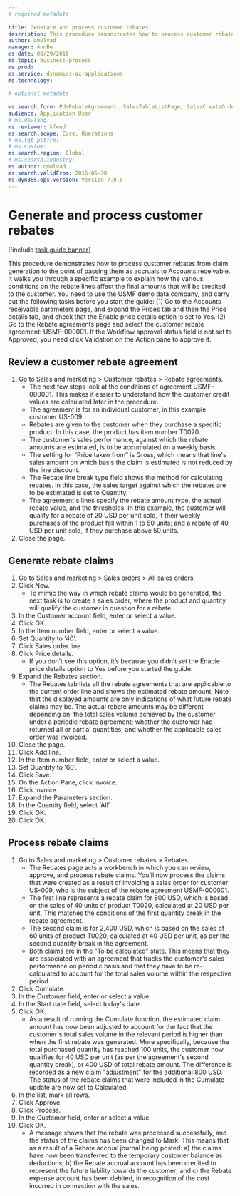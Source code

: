 ```yaml
--- 
# required metadata 
 
title: Generate and process customer rebates
description: This procedure demonstrates how to process customer rebates from claim generation to the point of passing them as accruals to Accounts receivable. 
author: omulvad
manager: AnnBe 
ms.date: 08/29/2018
ms.topic: business-process 
ms.prod:  
ms.service: dynamics-ax-applications 
ms.technology:  
 
# optional metadata 
 
ms.search.form: PdsRebateAgreement, SalesTableListPage, SalesCreateOrder, SalesTable, MCRPriceHistory, SalesEditLines,  PdsRebateTableListPage   
audience: Application User 
# ms.devlang:  
ms.reviewer: kfend
ms.search.scope: Core, Operations 
# ms.tgt_pltfrm:  
# ms.custom:  
ms.search.region: Global
# ms.search.industry: 
ms.author: omulvad
ms.search.validFrom: 2016-06-30 
ms.dyn365.ops.version: Version 7.0.0 
---
```

# Generate and process customer rebates

[!include [task guide banner](../../includes/task-guide-banner.md)]

This procedure demonstrates how to process customer rebates from claim generation to the point of passing them as accruals to Accounts receivable. It walks you through a specific example to explain how the various conditions on the rebate lines affect the final amounts that will be credited to the customer. You need to use the USMF demo data company, and carry out the following tasks before you start the guide: (1) Go to the Accounts receivable parameters page, and expand the Prices tab and then the Price details tab, and check that the Enable price details option is set to Yes. (2) Go to the Rebate agreements page and select the customer rebate agreement: USMF-000001. If the Workflow approval status field is not set to Approved, you need click Validation on the Action pane to approve it.


## Review a customer rebate agreement
1. Go to Sales and marketing > Customer rebates > Rebate agreements.
    * The next few steps look at the conditions of agreement USMF-000001. This makes it easier to understand how the customer credit values are calculated later in the procedure.  
    * The agreement is for an individual customer, in this example customer US-009.  
    * Rebates are given to the customer when they purchase a specific product. In this case, the product has item number T0020.   
    * The customer's sales performance, against which the rebate amounts are estimated, is to be accumulated on a weekly basis.  
    * The setting for “Price taken from” is Gross, which means that line's sales amount on which basis the claim is estimated is not reduced by the line discount.  
    * The Rebate line break type field shows the method for calculating rebates. In this case, the sales target against which the rebates are to be estimated is set to Quantity.   
    * The agreement's lines specify the rebate amount type, the actual rebate value, and the thresholds. In this example, the customer will qualify for a rebate of 20 USD per unit sold, if their weekly purchases of the product fall within 1 to 50 units; and a rebate of 40 USD per unit sold, if they purchase above 50 units.  
2. Close the page.

## Generate rebate claims
1. Go to Sales and marketing > Sales orders > All sales orders.
2. Click New.
    * To mimic the way in which rebate claims would be generated, the next task is to create a sales order, where the product and quantity will qualify the customer in question for a rebate.  
3. In the Customer account field, enter or select a value.
4. Click OK.
5. In the Item number field, enter or select a value.
6. Set Quantity to '40'.
7. Click Sales order line.
8. Click Price details.
    * If you don’t see this option, it’s because you didn’t set the Enable price details option to Yes before you started the guide.  
9. Expand the Rebates section.
    * The Rebates tab lists all the rebate agreements that are applicable to the current order line and shows the estimated rebate amount. Note that the displayed amounts are only indications of what future rebate claims may be. The actual rebate amounts may be different depending on: the total sales volume achieved by the customer under a periodic rebate agreement; whether the customer had returned all or partial quantities; and whether the applicable sales order was invoiced.  
10. Close the page.
11. Click Add line.
12. In the Item number field, enter or select a value.
13. Set Quantity to '60'.
14. Click Save.
15. On the Action Pane, click Invoice.
16. Click Invoice.
17. Expand the Parameters section.
18. In the Quantity field, select 'All'.
19. Click OK.
20. Click OK.

## Process rebate claims
1. Go to Sales and marketing > Customer rebates > Rebates.
    * The Rebates page acts a workbench in which you can review, approve, and process rebate claims. You’ll now process the claims that were created as a result of invoicing a sales order for customer US-009, who is the subject of the rebate agreement USMF-000001.   
    * The first line represents a rebate claim for 800 USD, which is based on the sales of 40 units of product T0020, calculated at 20 USD per unit. This matches the conditions of the first quantity break in the rebate agreement.  
    * The second claim is for 2,400 USD, which is based on the sales of 60 units of product T0020, calculated at 40 USD per unit, as per the second quantity break in the agreement.  
    * Both claims are in the “To be calculated” state. This means that they are associated with an agreement that tracks the customer's sales performance on periodic basis and that they have to be re-calculated to account for the total sales volume within the respective period.   
2. Click Cumulate.
3. In the Customer field, enter or select a value.
4. In the Start date field, select today's date.
5. Click OK.
    * As a result of running the Cumulate function, the estimated claim amount has now been adjusted to account for the fact that the customer's total sales volume in the relevant period is higher than when the first rebate was generated. More specifically, because the total purchased quantity has reached 100 units, the customer now qualifies for 40 USD per unit (as per the agreement's second quantity break), or 400 USD of total rebate amount. The difference is recorded as a new claim "adjustment" for the additional 800 USD. The status of the rebate claims that were included in the Cumulate update are now set to Calculated.   
6. In the list, mark all rows.
7. Click Approve.
8. Click Process.
9. In the Customer field, enter or select a value.
10. Click OK.
    * A message shows that the rebate was processed successfully, and the status of the claims has been changed to Mark. This means that as a result of a Rebate accrual journal being posted: a) the claims have now been transferred to the temporary customer balance as deductions; b) the Rebate accrual account has been credited to represent the future liability towards the customer; and c) the Rebate expense account has been debited, in recognition of the cost incurred in connection with the sales.   

